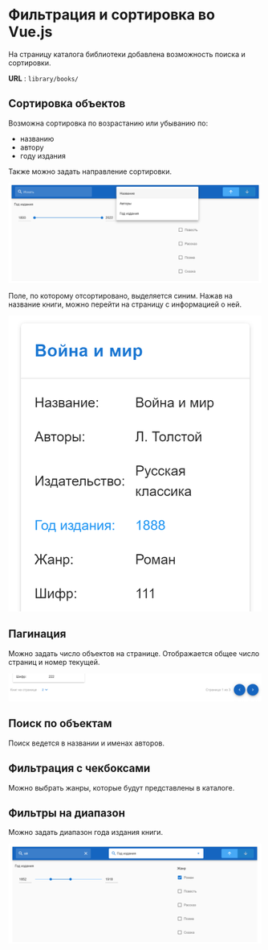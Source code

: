 # Фильтрация и сортировка во Vue.js

На страницу каталога библиотеки добавлена возможность поиска и сортировки.

**URL** : `library/books/`

## Сортировка объектов

Возможна сортировка по возрастанию или убыванию по:
* названию
* автору
* году издания

Также можно задать направление сортировки.

![Screenshot](img/sort_options.png "Screenshot")

Поле, по которому отсортировано, выделяется синим.
Нажав на название книги, можно перейти на страницу с информацией о ней.

![Screenshot](img/sort_highlighting.png "Screenshot")

## Пагинация

Можно задать число объектов на странице. 
Отображается общее число страниц и номер текущей.

![Screenshot](img/pagination.png "Screenshot")

## Поиск по объектам

Поиск ведется в названии и именах авторов. 

## Фильтрация с чекбоксами

Можно выбрать жанры, которые будут представлены в каталоге.

## Фильтры на диапазон

Можно задать диапазон года издания книги.

![Screenshot](img/filter_filled.png "Screenshot")
